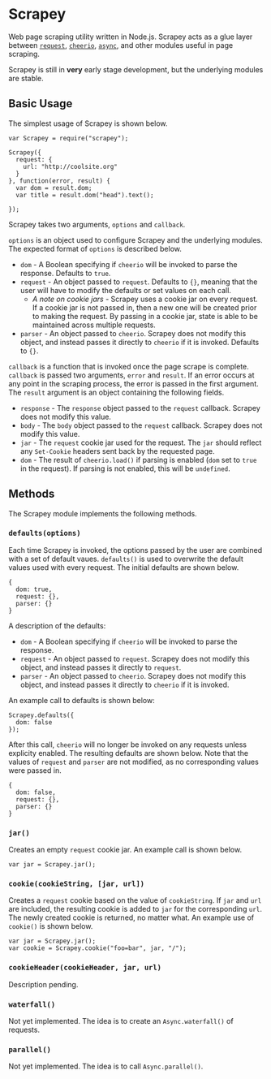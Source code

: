 # Scrapey

Web page scraping utility written in Node.js. Scrapey acts as a glue layer between [`request`](https://github.com/mikeal/request), [`cheerio`](https://github.com/cheeriojs/cheerio), [`async`](https://github.com/caolan/async), and other modules useful in page scraping.

Scrapey is still in **very** early stage development, but the underlying modules are stable.

## Basic Usage

The simplest usage of Scrapey is shown below.

```
var Scrapey = require("scrapey");

Scrapey({
  request: {
    url: "http://coolsite.org"
  }
}, function(error, result) {
  var dom = result.dom;
  var title = result.dom("head").text();

});
```

Scrapey takes two arguments, `options` and `callback`.

`options` is an object used to configure Scrapey and the underlying modules. The expected format of `options` is described below.

  - `dom` - A Boolean specifying if `cheerio` will be invoked to parse the response. Defaults to `true`.
  - `request` - An object passed to `request`. Defaults to `{}`, meaning that the user will have to modify the defaults or set values on each call.
    - *A note on cookie jars* - Scrapey uses a cookie jar on every request. If a cookie jar is not passed in, then a new one will be created prior to making the request. By passing in a cookie jar, state is able to be maintained across multiple requests.
  - `parser` - An object passed to `cheerio`. Scrapey does not modify this object, and instead passes it directly to `cheerio` if it is invoked. Defaults to `{}`.

`callback` is a function that is invoked once the page scrape is complete. `callback` is passed two arguments, `error` and `result`. If an error occurs at any point in the scraping process, the error is passed in the first argument. The `result` argument is an object containing the following fields.

  - `response` - The `response` object passed to the `request` callback. Scrapey does not modify this value.
  - `body` - The `body` object passed to the `request` callback. Scrapey does not modify this value.
  - `jar` - The `request` cookie jar used for the request. The `jar` should reflect any `Set-Cookie` headers sent back by the requested page.
  - `dom` - The result of `cheerio.load()` if parsing is enabled (`dom` set to `true` in the request). If parsing is not enabled, this will be `undefined`.

## Methods

The Scrapey module implements the following methods.

### `defaults(options)`

Each time Scrapey is invoked, the options passed by the user are combined with a set of default vaues. `defaults()` is used to overwrite the default values used with every request. The initial defaults are shown below.

```
{
  dom: true,
  request: {},
  parser: {}
}
```

A description of the defaults:

  - `dom` - A Boolean specifying if `cheerio` will be invoked to parse the response.
  - `request` - An object passed to `request`. Scrapey does not modify this object, and instead passes it directly to `request`.
  - `parser` - An object passed to `cheerio`. Scrapey does not modify this object, and instead passes it directly to `cheerio` if it is invoked.

An example call to defaults is shown below:

```
Scrapey.defaults({
  dom: false
});
```

After this call, `cheerio` will no longer be invoked on any requests unless explicity enabled. The resulting defaults are shown below. Note that the values of `request` and `parser` are not modified, as no corresponding values were passed in.

```
{
  dom: false,
  request: {},
  parser: {}
}
```

### `jar()`

Creates an empty `request` cookie jar. An example call is shown below.

```
var jar = Scrapey.jar();
```

### `cookie(cookieString, [jar, url])`

Creates a `request` cookie based on the value of `cookieString`. If `jar` and `url` are included, the resulting cookie is added to `jar` for the corresponding `url`. The newly created cookie is returned, no matter what. An example use of `cookie()` is shown below.

```
var jar = Scrapey.jar();
var cookie = Scrapey.cookie("foo=bar", jar, "/");
```

### `cookieHeader(cookieHeader, jar, url)`

Description pending.

### `waterfall()`

Not yet implemented. The idea is to create an `Async.waterfall()` of requests.

### `parallel()`

Not yet implemented. The idea is to call `Async.parallel()`.